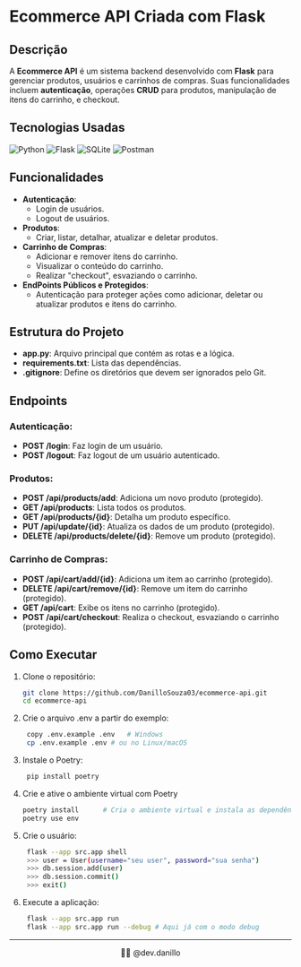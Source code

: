 # Ecommerce API Criada com Flask

## Descrição
A **Ecommerce API** é um sistema backend desenvolvido com **Flask** para gerenciar produtos, usuários e carrinhos de compras. Suas funcionalidades incluem **autenticação**, operações **CRUD** para produtos, manipulação de itens do carrinho, e checkout.

## Tecnologias Usadas

![Python](https://img.shields.io/badge/PYTHON-3776AB?style=for-the-badge&logo=python&logoColor=white) ![Flask](https://img.shields.io/badge/FLASK-000000?style=for-the-badge&logo=flask&logoColor=white) ![SQLite](https://img.shields.io/badge/SQLITE-003B57?style=for-the-badge&logo=sqlite&logoColor=white) ![Postman](https://img.shields.io/badge/POSTMAN-FF6C37?style=for-the-badge&logo=postman&logoColor=white) 

## Funcionalidades
- **Autenticação**:
  - Login de usuários.
  - Logout de usuários.
- **Produtos**:
  - Criar, listar, detalhar, atualizar e deletar produtos.
- **Carrinho de Compras**:
  - Adicionar e remover itens do carrinho.
  - Visualizar o conteúdo do carrinho.
  - Realizar "checkout", esvaziando o carrinho.
- **EndPoints Públicos e Protegidos**:
  - Autenticação para proteger ações como adicionar, deletar ou atualizar produtos e itens do carrinho.

## Estrutura do Projeto
- **app.py**: Arquivo principal que contém as rotas e a lógica.
- **requirements.txt**: Lista das dependências.
- **.gitignore**: Define os diretórios que devem ser ignorados pelo Git.

##  Endpoints

###  Autenticação:
- **POST /login**: Faz login de um usuário.
- **POST /logout**: Faz logout de um usuário autenticado.

### Produtos:
- **POST /api/products/add**: Adiciona um novo produto (protegido).
- **GET /api/products**: Lista todos os produtos.
- **GET /api/products/{id}**: Detalha um produto específico.
- **PUT /api/update/{id}**: Atualiza os dados de um produto (protegido).
- **DELETE /api/products/delete/{id}**: Remove um produto (protegido).

### Carrinho de Compras:
- **POST /api/cart/add/{id}**: Adiciona um item ao carrinho (protegido).
- **DELETE /api/cart/remove/{id}**: Remove um item do carrinho (protegido).
- **GET /api/cart**: Exibe os itens no carrinho (protegido).
- **POST /api/cart/checkout**: Realiza o checkout, esvaziando o carrinho (protegido).

## Como Executar
1. Clone o repositório:
   ```bash
   git clone https://github.com/DanilloSouza03/ecommerce-api.git
   cd ecommerce-api
2. Crie o arquivo .env a partir do exemplo:
   ```bash
    copy .env.example .env   # Windows
    cp .env.example .env # ou no Linux/macOS
3. Instale o Poetry:
   ```bash
    pip install poetry
4. Crie e ative o ambiente virtual com Poetry
    ```bash
    poetry install      # Cria o ambiente virtual e instala as dependências
    poetry use env
5. Crie o usuário:
   ```bash
    flask --app src.app shell
    >>> user = User(username="seu user", password="sua senha")
    >>> db.session.add(user)
    >>> db.session.commit()
    >>> exit()
6. Execute a aplicação:
   ```bash
    flask --app src.app run 
    flask --app src.app run --debug # Aqui já com o modo debug
<hr>
<p align="center">
👨‍💻 @dev.danillo
</p>